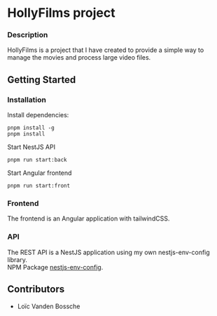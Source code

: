 # HollyFilms project
### Description

HollyFilms is a project that I have created to provide a simple way to manage the movies and process large video files.

## Getting Started

### Installation

Install dependencies:
```console
pnpm install -g
pnpm install
```

Start NestJS API

```
pnpm run start:back
```

Start Angular frontend
```
pnpm run start:front
```

### Frontend

The frontend is an Angular application with tailwindCSS.

### API

The REST API is a NestJS application using my own nestjs-env-config library.  
NPM Package [nestjs-env-config](https://www.npmjs.com/package/nestjs-env-config).

## Contributors

* Loïc Vanden Bossche
